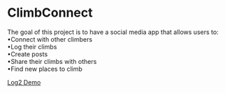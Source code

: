 # ClimbConnect
The goal of this project is to have a social media app that allows users to: <br>
  •Connect with other climbers <br>
  •Log their climbs<br>
  •Create posts<br> 
  •Share their climbs with others<br>
  •Find new places to climb <br>


[Log2 Demo](](https://www.figma.com/proto/OJ9t8eYSFwxkf7SWzAznLF/Boulder-App-UI?type=design&node-id=48-848&t=EEmg3pzKBNhOG174-1&scaling=scale-down&page-id=0%3A1&starting-point-node-id=5%3A2&mode=design))
